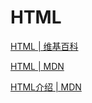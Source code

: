 # HTML

[HTML | 维基百科](https://zh.wikipedia.org/wiki/HTML)

[HTML | MDN](https://developer.mozilla.org/zh-CN/docs/Web/HTML)

[HTML介绍 | MDN](https://developer.mozilla.org/zh-CN/docs/learn/HTML/Introduction_to_HTML)

